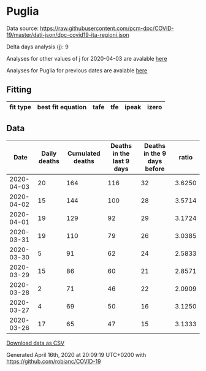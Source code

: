 # Puglia

Data source: https://raw.githubusercontent.com/pcm-dpc/COVID-19/master/dati-json/dpc-covid19-ita-regioni.json

Delta days analysis (j): 9

Analyses for other values of j for 2020-04-03 are avalable [here](../2020-04-03/README.md)

Analyses for Puglia for previous dates are avalable [here](../README.md)

## Fitting 
|fit type|best fit equation|tafe|tfe|ipeak|izero|
|-------|-----|--------|------|---|---|

## Data
|Date|Daily deaths|Cumulated deaths|Deaths in the last 9 days|Deaths in the 9 days before|ratio|
|----|----------|-----------|-------|--------------------|-----|
|2020-04-03|20|164|116|32|3.6250|
|2020-04-02|15|144|100|28|3.5714|
|2020-04-01|19|129|92|29|3.1724|
|2020-03-31|19|110|79|26|3.0385|
|2020-03-30|5|91|62|24|2.5833|
|2020-03-29|15|86|60|21|2.8571|
|2020-03-28|2|71|46|22|2.0909|
|2020-03-27|4|69|50|16|3.1250|
|2020-03-26|17|65|47|15|3.1333|

[Download data as CSV](COVID-19_puglia_j9_2020-04-03.csv)

Generated April 16th, 2020 at 20:09:19 UTC+0200 with https://github.com/robianc/COVID-19
